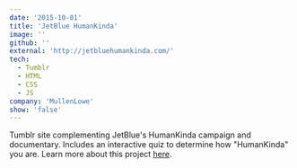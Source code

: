 ```yaml
---
date: '2015-10-01'
title: 'JetBlue HumanKinda'
image: ''
github: ''
external: 'http://jetbluehumankinda.com/'
tech:
  - Tumblr
  - HTML
  - CSS
  - JS
company: 'MullenLowe'
show: 'false'
---
```


Tumblr site complementing JetBlue's HumanKinda campaign and documentary. Includes an interactive quiz to determine how "HumanKinda" you are. Learn more about this project [here](https://us.mullenlowe.com/work/humankinda/).
